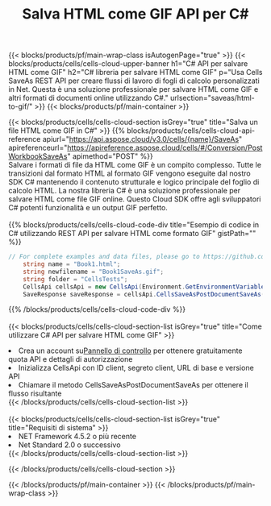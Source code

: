 ﻿---
title:  Salva HTML come GIF API per C#
description:  API cloud e SDK per Microsoft Excel e OpenOffice Calc. Converti foglio di calcolo in un altro file di formato.
url: /it/net/saveas/html-to-gif/
---
{{< blocks/products/pf/main-wrap-class isAutogenPage="true" >}}
{{< blocks/products/cells/cells-cloud-upper-banner h1="C# API per salvare HTML come GIF" h2="C# libreria per salvare HTML come GIF" p="Usa Cells SaveAs REST API per creare flussi di lavoro di fogli di calcolo personalizzati in Net. Questa è una soluzione professionale per salvare HTML come GIF e altri formati di documenti online utilizzando C#." urlsection="saveas/html-to-gif/" >}}
{{< blocks/products/pf/main-container >}}

{{< blocks/products/cells/cells-cloud-section isGrey="true" title="Salva un file HTML come GIF in C#" >}}
{{% blocks/products/cells/cells-cloud-api-reference apiurl="https://api.aspose.cloud/v3.0/cells/{name}/SaveAs" apireferenceurl="https://apireference.aspose.cloud/cells/#/Conversion/PostWorkbookSaveAs" apimethod="POST" %}}
<br/>
Salvare i formati di file da HTML come GIF è un compito complesso. Tutte le transizioni dal formato HTML al formato GIF vengono eseguite dal nostro SDK C# mantenendo il contenuto strutturale e logico principale del foglio di calcolo HTML. La nostra libreria C# è una soluzione professionale per salvare HTML come file GIF online. Questo Cloud SDK offre agli sviluppatori C# potenti funzionalità e un output GIF perfetto.
<br/>
<br/>
{{% blocks/products/cells/cells-cloud-code-div title="Esempio di codice in C# utilizzando REST API per salvare HTML come formato GIF" gistPath="" %}}
  
```cs
// For complete examples and data files, please go to https://github.com/aspose-cells-cloud/aspose-cells-cloud-dotnet/
    string name = "Book1.html";
    string newfilename = "Book1SaveAs.gif";
    string folder = "CellsTests";
    CellsApi cellsApi = new CellsApi(Environment.GetEnvironmentVariable("ProductClientId"), Environment.GetEnvironmentVariable("ProductClientSecret"));
    SaveResponse saveResponse = cellsApi.CellsSaveAsPostDocumentSaveAs(name, null, newfilename, null,null,folder);
```
  
{{% /blocks/products/cells/cells-cloud-code-div %}}
<br/>
<br/>
{{< blocks/products/cells/cells-cloud-section-list isGrey="true" title="Come utilizzare C# API per salvare HTML come GIF" >}}
<li> Crea un account su<a href="https://dashboard.aspose.cloud/">Pannello di controllo</a> per ottenere gratuitamente quota API e dettagli di autorizzazione</li>
<li>Inizializza CellsApi con ID client, segreto client, URL di base e versione API</li>
<li>Chiamare il metodo CellsSaveAsPostDocumentSaveAs per ottenere il flusso risultante</li>
{{< /blocks/products/cells/cells-cloud-section-list >}}
<br/>
<br/>
{{< blocks/products/cells/cells-cloud-section-list isGrey="true" title="Requisiti di sistema" >}}
<li>NET Framework 4.5.2 o più recente</li>
<li>Net Standard 2.0 o successivo</li>
{{< /blocks/products/cells/cells-cloud-section-list >}}

{{< /blocks/products/cells/cells-cloud-section >}}

{{< /blocks/products/pf/main-container >}}
{{< /blocks/products/pf/main-wrap-class >}}

